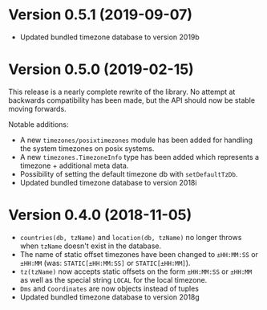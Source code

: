 Version 0.5.1 (2019-09-07)
=============
- Updated bundled timezone database to version 2019b

Version 0.5.0 (2019-02-15)
=============
This release is a nearly complete rewrite of the library. No attempt at backwards compatibility has been made, but the API should now be stable moving forwards.

Notable additions:
- A new `timezones/posixtimezones` module has been added for handling the system timezones on posix systems.
- A new `timezones.TimezoneInfo` type has been added which represents
a timezone + additional meta data.
- Possibility of setting the default timezone db with `setDefaultTzDb`.
- Updated bundled timezone database to version 2018i

Version 0.4.0 (2018-11-05)
=============

- `countries(db, tzName)` and `location(db, tzName)` no longer throws when `tzName` doesn't exist in the database.
- The name of static offset timezones have been changed to `±HH:MM:SS` or `±HH:MM` (was: `STATIC[±HH:MM:SS]` or `STATIC[±HH:MM]`).
- `tz(tzName)` now accepts static offsets on the form `±HH:MM:SS` or `±HH:MM` as well as the special string `LOCAL` for the local timezone.
- `Dms` and `Coordinates` are now objects instead of tuples
- Updated bundled timezone database to version 2018g